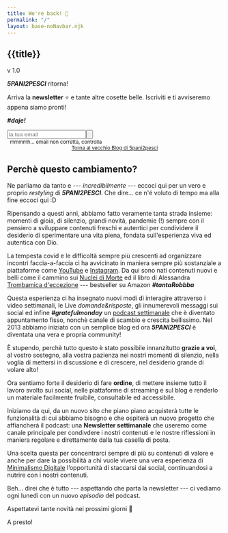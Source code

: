 ```yaml
---
title: We're back! 💪
permalink: "/"
layout: base-noNavbar.njk
---
```

<article>

<h1>{{title}}</h1>

v 1.0

***5PANI2PESCI*** ritorna! 

Arriva la **newsletter** ⭐ e tante altre cosette belle. 
Iscriviti e ti avviseremo appena siamo pronti!

***#daje!***

<div x-data="newsletterSubscription" >
<div x-show="isCompleted" class="success" x-html="finalMessage"x-cloak></div>
<div x-show="!isCompleted">
 <div style="display:flex; flex-direction: row">
  <input x-model="email" @keyup.enter="sendEmail" type="email" name="email" placeholder="la tua email" autocomplete="off" :disabled=isSubmitted />
  <button x-on:click="sendEmail" x-bind:disabled=isSubmitted>
   <span :class=loadingAnimation(isSubmitted) x-text=actionText(isSubmitted)></span></button>


 </div>
 </div>
 <small x-show="!isEmail" style="padding: 0 0.4rem" x-cloak>
 mmmmh... email non corretta, controlla
 </small>
</div>


<center>
<aside>
<small>
<a class="angle" href="https://5p2p.it/archivio">
Torna al vecchio Blog di 5pani2pesci</a></small>
</aside>
</center>


</article>

<article>

## Perchè questo cambiamento?

Ne parliamo da tanto e --- *incredibilmente* --- eccoci qui per un vero e proprio
*restyling* di ***5PANI2PESCI***. Che dire... ce n'é voluto di tempo ma alla
fine eccoci qui :D

Ripensando a questi anni, abbiamo fatto veramente tanta strada insieme: momenti
di gioia, di silenzio, grandi novità, pandemie (!) sempre con il pensiero a
sviluppare contenuti freschi e autentici per condividere il desiderio di
sperimentare una vita piena, fondata sull'esperienza viva ed autentica con Dio.

La tempesta covid e le difficoltà sempre più crescenti ad organizzare incontri
faccia-a-faccia ci ha avvicinato in maniera sempre più sostanziale a
piattaforme come [YouTube]() e [Instagram](). Da qui sono nati contenuti nuovi
e belli come il cammino sui [Nuclei di Morte]() ed il libro di Alessandra [Trombamica d'eccezione]() --- bestseller su Amazon ***#tantaRobbba*** 

Questa esperienza ci ha insegnato nuovi modi di interagire attraverso i video
settimanali, le Live *domande&risposte*, gli innumerevoli messaggi sui social
ed infine ***#gratefulmonday*** un [podcast settimanale]() che è diventato
appuntamento fisso, nonchè  canale di scambio e crescita bellissimo. Nel 2013
abbiamo iniziato con un semplice blog ed ora ***5PANI2PESCI*** è diventata una
vera e propria community!

È stupendo, perchè tutto questo è stato possibile innanzitutto **grazie a voi**, al
vostro sostegno, alla vostra pazienza nei nostri momenti di silenzio, nella
voglia di mettersi in discussione e di crescere, nel desiderio grande di volare
alto!

Ora sentiamo forte il desiderio di fare **ordine**, di mettere insieme tutto il
lavoro svolto sui social, nelle piattaforme di streaming e sul blog e renderlo
un materiale facilmente fruibile, consultabile ed accessibile.

Iniziamo da qui, da un nuovo sito che piano piano acquisterà tutte le
funzionalità di cui abbiamo bisogno e che ospiterà un nuovo progetto che
affiancherà il podcast: una **Newsletter settimanale** che useremo come canale
principale per condivdere i nostri contenuti e le nostre riflessioni in maniera
regolare e direttamente dalla tua casella di posta.

Una scelta questa per concentrarci sempre di più su contenuti di valore e anche
per dare la possibilità a chi vuole vivere una vera esperienza di [Minimalismo
Digitale]() l’opportunità di staccarsi dai social, continuandosi a nutrire con i
nostri contenuti.

Beh... direi che è tutto --- aspettando che parta la newsletter --- ci vediamo
ogni lunedì con un nuovo *episodio* del podcast.

Aspettatevi tante novità nei prossimi giorni 🙌

A presto!

</article>




<script>
function newsletterSubscription (){
    return {
        email: '',
        isEmail: true,
        isSubmitted: false,
        isCompleted: false,
        finalMessage: '??',
        actionText(isLoading){
              return (isLoading ? '' : 'iscriviti');
        },
        loadingAnimation(isLoading){
              return (isLoading ? 'loading dots2' : '');
        },
        testEmail(em){
            var re = /^\S+@\S+\.\S+$/
            return re.test(em)
        },
        async sendEmail(){
            this.isEmail = await this.testEmail(this.email)
            if (this.isEmail) {
                this.isSubmitted = true
                const postResp = await fetch(
                        "/.netlify/functions/newsletter-subscription",
                        {
                            method: "POST",
                            body: JSON.stringify({
                                email: this.email
                            })
                        }
                )
                .then( resp => resp.json())

                this.isSubmitted = false
                this.isCompleted = true
                this.finalMessage = postResp.message
                console.log(postResp.message)
                console.log(postResp.data)
            }
            else {
                console.log ('ERR> not an email')
            }
        }

    }
}
</script>


